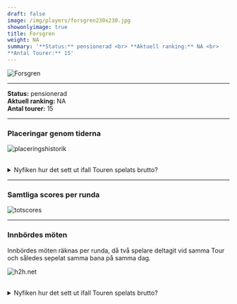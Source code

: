 ```yaml
---  
draft: false  
image: /img/players/forsgren230x230.jpg  
showonlyimage: true  
title: Forsgren  
weight: NA  
summary: '**Status:** pensionerad <br> **Aktuell ranking:** NA <br>
**Antal Tourer:** 15'  
---
```


![Forsgren](/img/players/forsgren230x230.jpg)

------------------------------------------------------------------------

**Status:** pensionerad  
**Aktuell ranking:** NA  
**Antal tourer:** 15

------------------------------------------------------------------------

### Placeringar genom tiderna

![placeringshistorik](/playerstats/Forsgren.placing.net.png) <br><br>
<details> <summary>Nyfiken hur det sett ut ifall Touren spelats
brutto?</summary> <p>

![placeringshistorik](/playerstats/Forsgren.placing.gross.png) </p>
</details>

------------------------------------------------------------------------

### Samtliga scores per runda

![totscores](/playerstats/Forsgren.totscores.png)

------------------------------------------------------------------------

### Innbördes möten

Innbördes möten räknas per runda, då två spelare deltagit vid samma Tour
och således sepelat samma bana på samma dag.

![h2h.net](/playerstats/Forsgren.h2h.net.png) <br><br> <details>
<summary>Nyfiken hur det sett ut ifall Touren spelats brutto?</summary>
<p>

![h2h.gross](/playerstats/Forsgren.h2h.gross.png) </p> </details>
